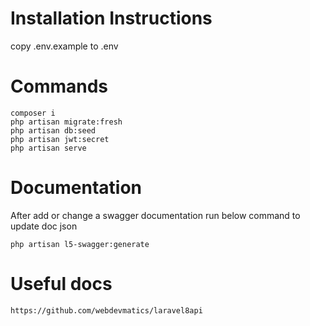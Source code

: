 Installation Instructions
=============================
copy .env.example to .env

Commands
=============================
```
composer i
php artisan migrate:fresh
php artisan db:seed
php artisan jwt:secret
php artisan serve
```

Documentation
=============================
After add or change a swagger documentation run below command to update doc json
```
php artisan l5-swagger:generate
```

Useful docs
========================
```
https://github.com/webdevmatics/laravel8api
```
